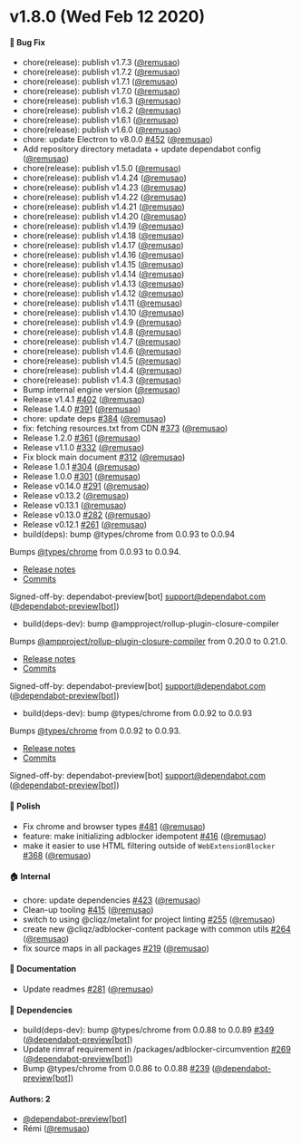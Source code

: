 # v1.8.0 (Wed Feb 12 2020)

#### :bug: Bug Fix

- chore(release): publish v1.7.3  ([@remusao](https://github.com/remusao))
- chore(release): publish v1.7.2  ([@remusao](https://github.com/remusao))
- chore(release): publish v1.7.1  ([@remusao](https://github.com/remusao))
- chore(release): publish v1.7.0  ([@remusao](https://github.com/remusao))
- chore(release): publish v1.6.3  ([@remusao](https://github.com/remusao))
- chore(release): publish v1.6.2  ([@remusao](https://github.com/remusao))
- chore(release): publish v1.6.1  ([@remusao](https://github.com/remusao))
- chore(release): publish v1.6.0  ([@remusao](https://github.com/remusao))
- chore: update Electron to v8.0.0 [#452](https://github.com/cliqz-oss/adblocker/pull/452) ([@remusao](https://github.com/remusao))
- Add repository directory metadata + update dependabot config  ([@remusao](https://github.com/remusao))
- chore(release): publish v1.5.0  ([@remusao](https://github.com/remusao))
- chore(release): publish v1.4.24  ([@remusao](https://github.com/remusao))
- chore(release): publish v1.4.23  ([@remusao](https://github.com/remusao))
- chore(release): publish v1.4.22  ([@remusao](https://github.com/remusao))
- chore(release): publish v1.4.21  ([@remusao](https://github.com/remusao))
- chore(release): publish v1.4.20  ([@remusao](https://github.com/remusao))
- chore(release): publish v1.4.19  ([@remusao](https://github.com/remusao))
- chore(release): publish v1.4.18  ([@remusao](https://github.com/remusao))
- chore(release): publish v1.4.17  ([@remusao](https://github.com/remusao))
- chore(release): publish v1.4.16  ([@remusao](https://github.com/remusao))
- chore(release): publish v1.4.15  ([@remusao](https://github.com/remusao))
- chore(release): publish v1.4.14  ([@remusao](https://github.com/remusao))
- chore(release): publish v1.4.13  ([@remusao](https://github.com/remusao))
- chore(release): publish v1.4.12  ([@remusao](https://github.com/remusao))
- chore(release): publish v1.4.11  ([@remusao](https://github.com/remusao))
- chore(release): publish v1.4.10  ([@remusao](https://github.com/remusao))
- chore(release): publish v1.4.9  ([@remusao](https://github.com/remusao))
- chore(release): publish v1.4.8  ([@remusao](https://github.com/remusao))
- chore(release): publish v1.4.7  ([@remusao](https://github.com/remusao))
- chore(release): publish v1.4.6  ([@remusao](https://github.com/remusao))
- chore(release): publish v1.4.5  ([@remusao](https://github.com/remusao))
- chore(release): publish v1.4.4  ([@remusao](https://github.com/remusao))
- chore(release): publish v1.4.3  ([@remusao](https://github.com/remusao))
- Bump internal engine version  ([@remusao](https://github.com/remusao))
- Release v1.4.1 [#402](https://github.com/cliqz-oss/adblocker/pull/402) ([@remusao](https://github.com/remusao))
- Release 1.4.0 [#391](https://github.com/cliqz-oss/adblocker/pull/391) ([@remusao](https://github.com/remusao))
- chore: update deps [#384](https://github.com/cliqz-oss/adblocker/pull/384) ([@remusao](https://github.com/remusao))
- fix: fetching resources.txt from CDN [#373](https://github.com/cliqz-oss/adblocker/pull/373) ([@remusao](https://github.com/remusao))
- Release 1.2.0 [#361](https://github.com/cliqz-oss/adblocker/pull/361) ([@remusao](https://github.com/remusao))
- Release v1.1.0 [#332](https://github.com/cliqz-oss/adblocker/pull/332) ([@remusao](https://github.com/remusao))
- Fix block main document [#312](https://github.com/cliqz-oss/adblocker/pull/312) ([@remusao](https://github.com/remusao))
- Release 1.0.1 [#304](https://github.com/cliqz-oss/adblocker/pull/304) ([@remusao](https://github.com/remusao))
- Release 1.0.0 [#301](https://github.com/cliqz-oss/adblocker/pull/301) ([@remusao](https://github.com/remusao))
- Release v0.14.0 [#291](https://github.com/cliqz-oss/adblocker/pull/291) ([@remusao](https://github.com/remusao))
- Release v0.13.2  ([@remusao](https://github.com/remusao))
- Release v0.13.1  ([@remusao](https://github.com/remusao))
- Release v0.13.0 [#282](https://github.com/cliqz-oss/adblocker/pull/282) ([@remusao](https://github.com/remusao))
- Release v0.12.1 [#261](https://github.com/cliqz-oss/adblocker/pull/261) ([@remusao](https://github.com/remusao))
- build(deps): bump @types/chrome from 0.0.93 to 0.0.94

Bumps [@types/chrome](https://github.com/DefinitelyTyped/DefinitelyTyped/tree/HEAD/types/chrome) from 0.0.93 to 0.0.94.
- [Release notes](https://github.com/DefinitelyTyped/DefinitelyTyped/releases)
- [Commits](https://github.com/DefinitelyTyped/DefinitelyTyped/commits/HEAD/types/chrome)

Signed-off-by: dependabot-preview[bot] <support@dependabot.com>  ([@dependabot-preview[bot]](https://github.com/dependabot-preview[bot]))
- build(deps-dev): bump @ampproject/rollup-plugin-closure-compiler

Bumps [@ampproject/rollup-plugin-closure-compiler](https://github.com/ampproject/rollup-plugin-closure-compiler) from 0.20.0 to 0.21.0.
- [Release notes](https://github.com/ampproject/rollup-plugin-closure-compiler/releases)
- [Commits](https://github.com/ampproject/rollup-plugin-closure-compiler/compare/v0.20.0...v0.21.0)

Signed-off-by: dependabot-preview[bot] <support@dependabot.com>  ([@dependabot-preview[bot]](https://github.com/dependabot-preview[bot]))
- build(deps-dev): bump @types/chrome from 0.0.92 to 0.0.93

Bumps [@types/chrome](https://github.com/DefinitelyTyped/DefinitelyTyped/tree/HEAD/types/chrome) from 0.0.92 to 0.0.93.
- [Release notes](https://github.com/DefinitelyTyped/DefinitelyTyped/releases)
- [Commits](https://github.com/DefinitelyTyped/DefinitelyTyped/commits/HEAD/types/chrome)

Signed-off-by: dependabot-preview[bot] <support@dependabot.com>  ([@dependabot-preview[bot]](https://github.com/dependabot-preview[bot]))

#### :nail_care: Polish

- Fix chrome and browser types [#481](https://github.com/cliqz-oss/adblocker/pull/481) ([@remusao](https://github.com/remusao))
- feature: make initializing adblocker idempotent [#416](https://github.com/cliqz-oss/adblocker/pull/416) ([@remusao](https://github.com/remusao))
- make it easier to use HTML filtering outside of `WebExtensionBlocker` [#368](https://github.com/cliqz-oss/adblocker/pull/368) ([@remusao](https://github.com/remusao))

#### :house: Internal

- chore: update dependencies [#423](https://github.com/cliqz-oss/adblocker/pull/423) ([@remusao](https://github.com/remusao))
- Clean-up tooling [#415](https://github.com/cliqz-oss/adblocker/pull/415) ([@remusao](https://github.com/remusao))
- switch to using @cliqz/metalint for project linting [#255](https://github.com/cliqz-oss/adblocker/pull/255) ([@remusao](https://github.com/remusao))
- create new @cliqz/adblocker-content package with common utils [#264](https://github.com/cliqz-oss/adblocker/pull/264) ([@remusao](https://github.com/remusao))
- fix source maps in all packages [#219](https://github.com/cliqz-oss/adblocker/pull/219) ([@remusao](https://github.com/remusao))

#### :memo: Documentation

- Update readmes [#281](https://github.com/cliqz-oss/adblocker/pull/281) ([@remusao](https://github.com/remusao))

#### :nut_and_bolt: Dependencies

- build(deps-dev): bump @types/chrome from 0.0.88 to 0.0.89 [#349](https://github.com/cliqz-oss/adblocker/pull/349) ([@dependabot-preview[bot]](https://github.com/dependabot-preview[bot]))
- Update rimraf requirement in /packages/adblocker-circumvention [#269](https://github.com/cliqz-oss/adblocker/pull/269) ([@dependabot-preview[bot]](https://github.com/dependabot-preview[bot]))
- Bump @types/chrome from 0.0.86 to 0.0.88 [#239](https://github.com/cliqz-oss/adblocker/pull/239) ([@dependabot-preview[bot]](https://github.com/dependabot-preview[bot]))

#### Authors: 2

- [@dependabot-preview[bot]](https://github.com/dependabot-preview[bot])
- Rémi ([@remusao](https://github.com/remusao))
